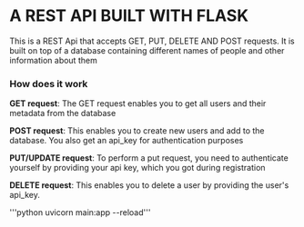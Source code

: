 <h1>A REST API BUILT WITH FLASK</h1>

<p>This is a REST Api that accepts GET, PUT, DELETE AND
POST requests. It is built on top of a database containing different
names of people and other information about them</p>

<h3>How does it work</h3>
<p><b>GET request</b>: 
The GET request enables you to get all users and their metadata
from the database</p>

<p><b>POST request</b>: This enables you to create new users and add to the database. You also get
an api_key for authentication purposes</p>

<p><b>PUT/UPDATE request</b>: To perform a put request, you need to 
authenticate yourself by providing your api key, which you got during registration</p>

<p><b>DELETE request</b>: This enables you to delete a user by providing the user's api_key.</p>

'''python uvicorn main:app --reload'''